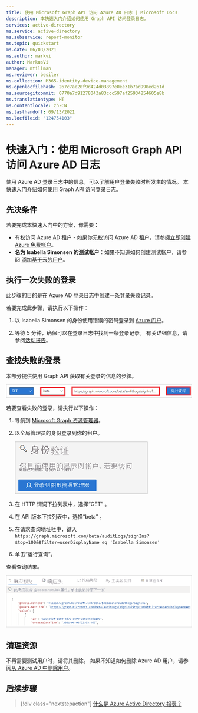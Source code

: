 ```yaml
---
title: 使用 Microsoft Graph API 访问 Azure AD 日志 | Microsoft Docs
description: 本快速入门介绍如何使用 Graph API 访问登录日志。
services: active-directory
ms.service: active-directory
ms.subservice: report-monitor
ms.topic: quickstart
ms.date: 06/03/2021
ms.author: markvi
author: MarkusVi
manager: mtillman
ms.reviewer: besiler
ms.collection: M365-identity-device-management
ms.openlocfilehash: 267c7ae20f9d424d03897e0ee31b7ad990ed261d
ms.sourcegitcommit: 0770a7d91278043a83ccc597af25934854605e8b
ms.translationtype: HT
ms.contentlocale: zh-CN
ms.lasthandoff: 09/13/2021
ms.locfileid: "124754103"
---
```

# <a name="quickstart-access-azure-ad-logs-with-the-microsoft-graph-api"></a>快速入门：使用 Microsoft Graph API 访问 Azure AD 日志 

使用 Azure AD 登录日志中的信息，可以了解用户登录失败时所发生的情况。 本快速入门介绍如何使用 Graph API 访问登录日志。


## <a name="prerequisites"></a>先决条件

若要完成本快速入门中的方案，你需要：

- 有权访问 Azure AD 租户 - 如果你无权访问 Azure AD 租户，请参阅[立即创建 Azure 免费帐户](https://azure.microsoft.com/free/?WT.mc_id=A261C142F)。 
- **名为 Isabella Simonsen 的测试帐户**：如果不知道如何创建测试帐户，请参阅 [添加基于云的用户](../fundamentals/add-users-azure-active-directory.md#add-a-new-user)。


## <a name="perform-a-failed-sign-in"></a>执行一次失败的登录

此步骤的目的是在 Azure AD 登录日志中创建一条登录失败记录。

若要完成此步骤，请执行以下操作：

1. 以 Isabella Simonsen 的身份使用错误的密码登录到 [Azure 门户](https://portal.azure.com/)。

2. 等待 5 分钟，确保可以在登录日志中找到一条登录记录。 有关详细信息，请参阅[活动报告](reference-reports-latencies.md#activity-reports)。



## <a name="find-the-failed-sign-in"></a>查找失败的登录

本部分提供使用 Graph API 获取有关登录的信息的步骤。

 ![Microsoft Graph 资源管理器查询](./media/quickstart-access-log-with-graph-api/graph-explorer-query.png)   

若要查看失败的登录，请执行以下操作：

1. 导航到 [Microsoft Graph 资源管理器](https://developer.microsoft.com/en-us/graph/graph-explorer)。

2. 以全局管理员的身份登录到你的租户。

    ![Microsoft Graph 资源管理器身份验证](./media/quickstart-access-log-with-graph-api/graph-explorer-authentication.png)   

3. 在 HTTP 谓词下拉列表中，选择“GET” 。

4. 在 API 版本下拉列表中，选择“beta” 。

5. 在请求查询地址栏中，键入 `https://graph.microsoft.com/beta/auditLogs/signIns?$top=100&$filter=userDisplayName eq 'Isabella Simonsen'`
 
6. 单击“运行查询”。

查看查询结果。

 ![Microsoft Graph 资源管理器响应预览](./media/quickstart-access-log-with-graph-api/response-preview.png)   


## <a name="clean-up-resources"></a>清理资源

不再需要测试用户时，请将其删除。 如果不知道如何删除 Azure AD 用户，请参阅[从 Azure AD 中删除用户](../fundamentals/add-users-azure-active-directory.md#delete-a-user)。

## <a name="next-steps"></a>后续步骤

> [!div class="nextstepaction"]
> [什么是 Azure Active Directory 报表？](overview-reports.md)
